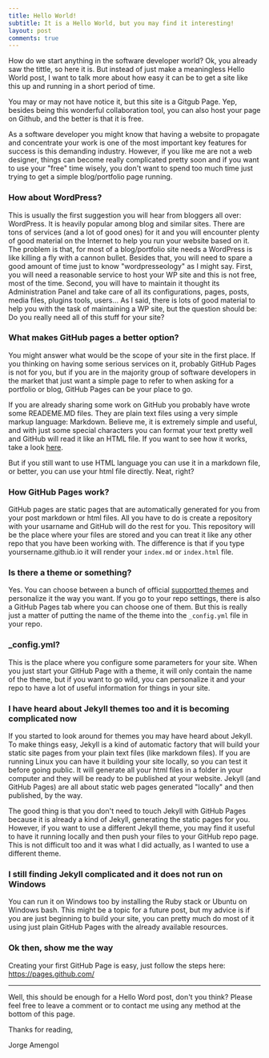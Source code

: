 ```yaml
---
title: Hello World!
subtitle: It is a Hello World, but you may find it interesting!
layout: post
comments: true
---
```

How do we start anything in the software developer world? Ok, you already saw the tittle, so here it is. But instead of just make a meaningless Hello World post, I want to talk more about how easy it can be to get a site like this up and running in a short period of time.

You may or may not have notice it, but this site is a Gitgub Page. Yep, besides being this wonderful collaboration tool, you can also host your page on Github, and the better is that it is free.

As a software developer you might know that having a website to propagate and concentrate your work is one of the most important key features for success is this demanding industry. However, if you like me are not a web designer, things can become really complicated pretty soon and if you want to use your "free" time wisely, you don't want to spend too much time just trying to get a simple blog/portfolio page running.

### How about WordPress?

This is usually the first suggestion you will hear from bloggers all over: WordPress. It is heavily popular among blog and similar sites. There are tons of services (and a lot of good ones) for it and you will encounter plenty of good material on the Internet to help you run your website based on it. The problem is that, for most of a blog/portfolio site needs a WordPress is like killing a fly with a cannon bullet. Besides that, you will need to spare a good amount of time just to know "wordpresseology" as I might say. First, you will need a reasonable service to host your WP site and this is not free, most of the time. Second, you will have to maintain it thought its Administration Panel and take care of all its configurations, pages, posts, media files, plugins tools, users... As I said, there is lots of good material to help you with the task of maintaining a WP site, but the question should be: Do you really need all of this stuff for your site?

### What makes GitHub pages a better option?

You might answer what would be the scope of your site in the first place. If you thinking on having some serious services on it, probably GitHub Pages is not for you, but if you are in the majority group of software developers in the market that just want a simple page to refer to when asking for a portfolio or blog, GitHub Pages can be your place to go. 

If you are already sharing some work on GitHub you probably have wrote some READEME.MD files. They are plain text files using a very simple markup language: Markdown. Believe me, it is extremely simple and useful, and with just some special characters you can format your text pretty well and GitHub will read it like an HTML file. If you want to see how it works, take a look <a href="https://guides.github.com/features/mastering-markdown/" target="_blank">here</a>.

But if you still want to use HTML language you can use it in a markdown file, or better, you can use your html file directly. Neat, right?

### How GitHub Pages work?

GitHub pages are static pages that are automatically generated for you from your post markdown or html files. All you have to do is create a repository with your usarname and GitHub will do the rest for you. This repository will be the place where your files are stored and you can treat it like any other repo that you have been working with. The difference is that if you type yoursername.github.io it will render your `index.md` or `index.html` file.

### Is there a theme or something?

Yes. You can choose between a bunch of official <a href="https://pages.github.com/themes/" target="_blank">supportted themes</a> and personalize it the way you want. If you go to your repo settings, there is also a GitHub Pages tab where you can choose one of them. But this is really just a matter of putting the name of the theme into the `_config.yml` file in your repo.

### \_config.yml?

This is the place where you configure some parameters for your site. When you just start your GitHub Page with a theme, it will only contain the name of the theme, but if you want to go wild, you can personalize it and your repo to have a lot of useful information for things in your site.

### I have heard about Jekyll themes too and it is becoming complicated now

If you started to look around for themes you may have heard about Jekyll. To make things easy, Jekyll is a kind of automatic factory that will build your static site pages from your plain text files (like markdown files). If you are running Linux you can have it building your site locally, so you can test it before going public. It will generate all your html files in a folder in your computer and they will be ready to be published at your website. Jekyll (and GitHub Pages) are all about static web pages generated "locally" and then published, by the way.

The good thing is that you don't need to touch Jekyll with GitHub Pages because it is already a kind of Jekyll, generating the static pages for you. However, if you want to use a different Jekyll theme, you may find it useful to have it running locally and then push your files to your GitHub repo page. This is not difficult too and it was what I did actually, as I wanted to use a different theme.

### I still finding Jekyll complicated and it does not run on Windows

You can run it on Windows too by installing the Ruby stack or Ubuntu on Windows bash. This might be a topic for a future post, but my advice is if you are just beginning to build your site, you can pretty much do most of it using just plain GitHub Pages with the already available resources.

### Ok then, show me the way
Creating your first GitHub Page is easy, just follow the steps here: 
<a href="https://pages.github.com/" target="_blank">https://pages.github.com/</a>

---
Well, this should be enough for a Hello Word post, don't you think? Please feel free to leave a comment or to contact me using any method at the bottom of this page.

Thanks for reading,

Jorge Amengol